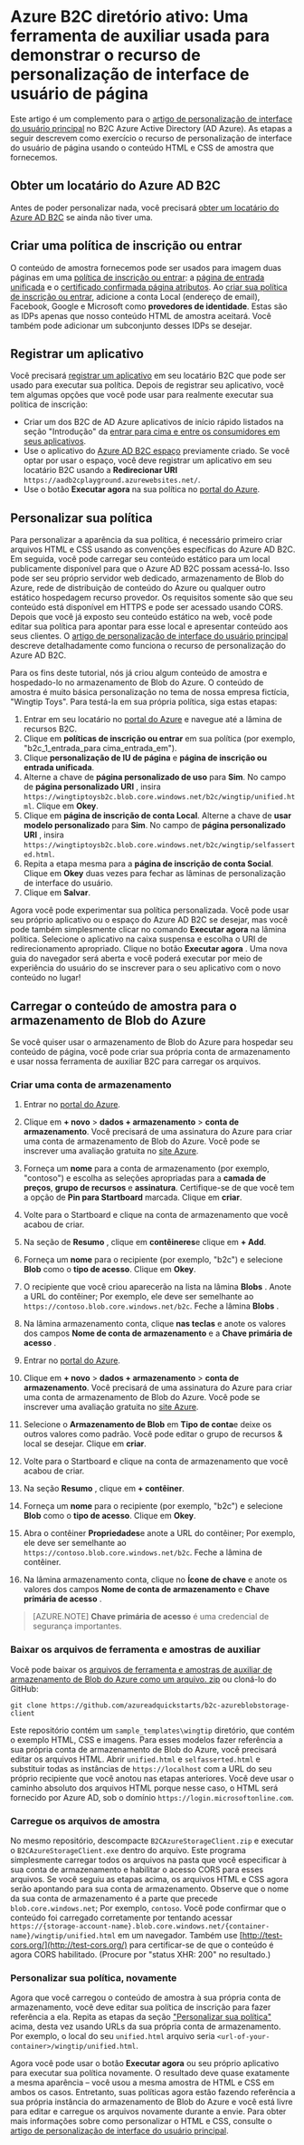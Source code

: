 <properties
    pageTitle="Azure B2C diretório ativo: Ferramenta de auxiliar de personalização Page UI | Microsoft Azure"
    description="Uma ferramenta de auxiliar usada para demonstrar o recurso de personalização de interface do usuário de página do Azure Active Directory B2C"
    services="active-directory-b2c"
    documentationCenter=""
    authors="swkrish"
    manager="mbaldwin"
    editor="bryanla"/>

<tags
    ms.service="active-directory-b2c"
    ms.workload="identity"
    ms.tgt_pltfrm="na"
    ms.devlang="na"
    ms.topic="article"
    ms.date="07/22/2016"
    ms.author="swkrish"/>

# <a name="azure-active-directory-b2c-a-helper-tool-used-to-demonstrate-the-page-user-interface-ui-customization-feature"></a>Azure B2C diretório ativo: Uma ferramenta de auxiliar usada para demonstrar o recurso de personalização de interface de usuário de página

Este artigo é um complemento para o [artigo de personalização de interface do usuário principal](active-directory-b2c-reference-ui-customization.md) no B2C Azure Active Directory (AD Azure). As etapas a seguir descrevem como exercício o recurso de personalização de interface do usuário de página usando o conteúdo HTML e CSS de amostra que fornecemos.

## <a name="get-an-azure-ad-b2c-tenant"></a>Obter um locatário do Azure AD B2C

Antes de poder personalizar nada, você precisará [obter um locatário do Azure AD B2C](active-directory-b2c-get-started.md) se ainda não tiver uma.

## <a name="create-a-sign-up-or-sign-in-policy"></a>Criar uma política de inscrição ou entrar

O conteúdo de amostra fornecemos pode ser usados para imagem duas páginas em uma [política de inscrição ou entrar](active-directory-b2c-reference-policies.md): a [página de entrada unificada](active-directory-b2c-reference-ui-customization.md) e o [certificado confirmada página atributos](active-directory-b2c-reference-ui-customization.md). Ao [criar sua política de inscrição ou entrar](active-directory-b2c-reference-policies.md#create-a-sign-up-or-sign-in-policy), adicione a conta Local (endereço de email), Facebook, Google e Microsoft como **provedores de identidade**. Estas são as IDPs apenas que nosso conteúdo HTML de amostra aceitará.  Você também pode adicionar um subconjunto desses IDPs se desejar.

## <a name="register-an-application"></a>Registrar um aplicativo

Você precisará [registrar um aplicativo](active-directory-b2c-app-registration.md) em seu locatário B2C que pode ser usado para executar sua política. Depois de registrar seu aplicativo, você tem algumas opções que você pode usar para realmente executar sua política de inscrição:

- Criar um dos B2C de AD Azure aplicativos de início rápido listados na seção "Introdução" da [entrar para cima e entre os consumidores em seus aplicativos](active-directory-b2c-overview.md#getting-started).
- Use o aplicativo do [Azure AD B2C espaço](https://aadb2cplayground.azurewebsites.net) previamente criado. Se você optar por usar o espaço, você deve registrar um aplicativo em seu locatário B2C usando a **Redirecionar URI** `https://aadb2cplayground.azurewebsites.net/`.
- Use o botão **Executar agora** na sua política no [portal do Azure](https://portal.azure.com/).

## <a name="customize-your-policy"></a>Personalizar sua política

Para personalizar a aparência da sua política, é necessário primeiro criar arquivos HTML e CSS usando as convenções específicas do Azure AD B2C. Em seguida, você pode carregar seu conteúdo estático para um local publicamente disponível para que o Azure AD B2C possam acessá-lo. Isso pode ser seu próprio servidor web dedicado, armazenamento de Blob do Azure, rede de distribuição de conteúdo do Azure ou qualquer outro estático hospedagem recurso provedor. Os requisitos somente são que seu conteúdo está disponível em HTTPS e pode ser acessado usando CORS. Depois que você já exposto seu conteúdo estático na web, você pode editar sua política para apontar para esse local e apresentar conteúdo aos seus clientes. O [artigo de personalização de interface do usuário principal](active-directory-b2c-reference-ui-customization.md) descreve detalhadamente como funciona o recurso de personalização do Azure AD B2C.

Para os fins deste tutorial, nós já criou algum conteúdo de amostra e hospedado-lo no armazenamento de Blob do Azure. O conteúdo de amostra é muito básica personalização no tema de nossa empresa fictícia, "Wingtip Toys". Para testá-la em sua própria política, siga estas etapas:

1. Entrar em seu locatário no [portal do Azure](https://portal.azure.com/) e navegue até a lâmina de recursos B2C.
2. Clique em **políticas de inscrição ou entrar** em sua política (por exemplo, "b2c\_1\_entrada\_para cima\_entrada\_em").
3. Clique **personalização de IU de página** e **página de inscrição ou entrada unificada**.
4. Alterne a chave de **página personalizado de uso** para **Sim**. No campo de **página personalizado URI** , insira `https://wingtiptoysb2c.blob.core.windows.net/b2c/wingtip/unified.html`. Clique em **Okey**.
5. Clique em **página de inscrição de conta Local**. Alterne a chave de **usar modelo personalizado** para **Sim**. No campo de **página personalizado URI** , insira `https://wingtiptoysb2c.blob.core.windows.net/b2c/wingtip/selfasserted.html`.
5. Repita a etapa mesma para a **página de inscrição de conta Social**.
 Clique em **Okey** duas vezes para fechar as lâminas de personalização de interface do usuário.
6. Clique em **Salvar**.

Agora você pode experimentar sua política personalizada. Você pode usar seu próprio aplicativo ou o espaço do Azure AD B2C se desejar, mas você pode também simplesmente clicar no comando **Executar agora** na lâmina política. Selecione o aplicativo na caixa suspensa e escolha o URI de redirecionamento apropriado. Clique no botão **Executar agora** . Uma nova guia do navegador será aberta e você poderá executar por meio de experiência do usuário do se inscrever para o seu aplicativo com o novo conteúdo no lugar!

## <a name="upload-the-sample-content-to-azure-blob-storage"></a>Carregar o conteúdo de amostra para o armazenamento de Blob do Azure

Se você quiser usar o armazenamento de Blob do Azure para hospedar seu conteúdo de página, você pode criar sua própria conta de armazenamento e usar nossa ferramenta de auxiliar B2C para carregar os arquivos.

### <a name="create-a-storage-account"></a>Criar uma conta de armazenamento

1. Entrar no [portal do Azure](https://portal.azure.com/).
2. Clique em **+ novo** > **dados + armazenamento** > **conta de armazenamento**. Você precisará de uma assinatura do Azure para criar uma conta de armazenamento de Blob do Azure. Você pode se inscrever uma avaliação gratuita no [site Azure](https://azure.microsoft.com/pricing/free-trial/).
3. Forneça um **nome** para a conta de armazenamento (por exemplo, "contoso") e escolha as seleções apropriadas para a **camada de preços**, **grupo de recursos** e **assinatura**. Certifique-se de que você tem a opção de **Pin para Startboard** marcada. Clique em **criar**.
4. Volte para o Startboard e clique na conta de armazenamento que você acabou de criar.
5. Na seção de **Resumo** , clique em **contêineres**e clique em **+ Add**.
6. Forneça um **nome** para o recipiente (por exemplo, "b2c") e selecione **Blob** como o **tipo de acesso**. Clique em **Okey**.
7. O recipiente que você criou aparecerão na lista na lâmina **Blobs** . Anote a URL do contêiner; Por exemplo, ele deve ser semelhante ao `https://contoso.blob.core.windows.net/b2c`. Feche a lâmina **Blobs** .
8. Na lâmina armazenamento conta, clique **nas teclas** e anote os valores dos campos **Nome de conta de armazenamento** e a **Chave primária de acesso** .

1. Entrar no [portal do Azure](https://portal.azure.com/).
2. Clique em **+ novo** > **dados + armazenamento** > **conta de armazenamento**. Você precisará de uma assinatura do Azure para criar uma conta de armazenamento de Blob do Azure. Você pode se inscrever uma avaliação gratuita no [site Azure](https://azure.microsoft.com/pricing/free-trial/).
3. Selecione o **Armazenamento de Blob** em **Tipo de conta**e deixe os outros valores como padrão.  Você pode editar o grupo de recursos & local se desejar.  Clique em **criar**.
4. Volte para o Startboard e clique na conta de armazenamento que você acabou de criar.
5. Na seção **Resumo** , clique em **+ contêiner**.
6. Forneça um **nome** para o recipiente (por exemplo, "b2c") e selecione **Blob** como o **tipo de acesso**. Clique em **Okey**.
7. Abra o contêiner **Propriedades**e anote a URL do contêiner; Por exemplo, ele deve ser semelhante ao `https://contoso.blob.core.windows.net/b2c`. Feche a lâmina de contêiner.
8. Na lâmina armazenamento conta, clique no **Ícone de chave** e anote os valores dos campos **Nome de conta de armazenamento** e **Chave primária de acesso** .

> [AZURE.NOTE]
    **Chave primária de acesso** é uma credencial de segurança importantes.

### <a name="download-the-helper-tool-and-sample-files"></a>Baixar os arquivos de ferramenta e amostras de auxiliar

Você pode baixar os [arquivos de ferramenta e amostras de auxiliar de armazenamento de Blob do Azure como um arquivo. zip](https://github.com/azureadquickstarts/b2c-azureblobstorage-client/archive/master.zip) ou cloná-lo do GitHub:

```
git clone https://github.com/azureadquickstarts/b2c-azureblobstorage-client
```

Este repositório contém um `sample_templates\wingtip` diretório, que contém o exemplo HTML, CSS e imagens. Para esses modelos fazer referência a sua própria conta de armazenamento de Blob do Azure, você precisará editar os arquivos HTML. Abrir `unified.html` e `selfasserted.html` e substituir todas as instâncias de `https://localhost` com a URL do seu próprio recipiente que você anotou nas etapas anteriores. Você deve usar o caminho absoluto dos arquivos HTML porque nesse caso, o HTML será fornecido por Azure AD, sob o domínio `https://login.microsoftonline.com`.

### <a name="upload-the-sample-files"></a>Carregue os arquivos de amostra

No mesmo repositório, descompacte `B2CAzureStorageClient.zip` e executar o `B2CAzureStorageClient.exe` dentro do arquivo. Este programa simplesmente carregar todos os arquivos na pasta que você especificar à sua conta de armazenamento e habilitar o acesso CORS para esses arquivos. Se você seguiu as etapas acima, os arquivos HTML e CSS agora serão apontando para sua conta de armazenamento. Observe que o nome da sua conta de armazenamento é a parte que precede `blob.core.windows.net`; Por exemplo, `contoso`. Você pode confirmar que o conteúdo foi carregado corretamente por tentando acessar `https://{storage-account-name}.blob.core.windows.net/{container-name}/wingtip/unified.html` em um navegador. Também use [http://test-cors.org/](http://test-cors.org/) para certificar-se de que o conteúdo é agora CORS habilitado. (Procure por "status XHR: 200" no resultado.)

### <a name="customize-your-policy-again"></a>Personalizar sua política, novamente

Agora que você carregou o conteúdo de amostra à sua própria conta de armazenamento, você deve editar sua política de inscrição para fazer referência a ela. Repita as etapas da seção ["Personalizar sua política"](#customize-your-policy) acima, desta vez usando URLs da sua própria conta de armazenamento. Por exemplo, o local do seu `unified.html` arquivo seria `<url-of-your-container>/wingtip/unified.html`.

Agora você pode usar o botão **Executar agora** ou seu próprio aplicativo para executar sua política novamente. O resultado deve quase exatamente a mesma aparência – você usou a mesma amostra de HTML e CSS em ambos os casos. Entretanto, suas políticas agora estão fazendo referência a sua própria instância do armazenamento de Blob do Azure e você está livre para editar e carregue os arquivos novamente durante a envie. Para obter mais informações sobre como personalizar o HTML e CSS, consulte o [artigo de personalização de interface do usuário principal](active-directory-b2c-reference-ui-customization.md).
